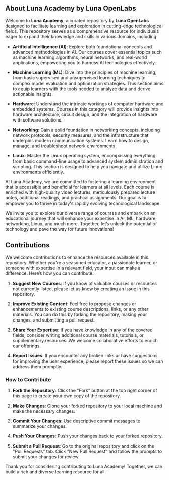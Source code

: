 ## About Luna Academy by Luna OpenLabs

Welcome to **Luna Academy**, a curated repository by **Luna OpenLabs** designed to facilitate learning and exploration in cutting-edge technological fields. This repository serves as a comprehensive resource for individuals eager to expand their knowledge and skills in various domains, including:

- **Artificial Intelligence (AI)**: Explore both foundational concepts and advanced methodologies in AI. Our courses cover essential topics such as machine learning algorithms, neural networks, and real-world applications, empowering you to harness AI technologies effectively.

- **Machine Learning (ML)**: Dive into the principles of machine learning, from basic supervised and unsupervised learning techniques to complex model evaluation and optimization strategies. This section aims to equip learners with the tools needed to analyze data and derive actionable insights.

- **Hardware**: Understand the intricate workings of computer hardware and embedded systems. Courses in this category will provide insights into hardware architecture, circuit design, and the integration of hardware with software solutions.

- **Networking**: Gain a solid foundation in networking concepts, including network protocols, security measures, and the infrastructure that underpins modern communication systems. Learn how to design, manage, and troubleshoot network environments.

- **Linux**: Master the Linux operating system, encompassing everything from basic command-line usage to advanced system administration and scripting. This section is designed to help you navigate and utilize Linux environments efficiently.

At Luna Academy, we are committed to fostering a learning environment that is accessible and beneficial for learners at all levels. Each course is enriched with high-quality video lectures, meticulously prepared lecture notes, additional readings, and practical assignments. Our goal is to empower you to thrive in today's rapidly evolving technological landscape.

We invite you to explore our diverse range of courses and embark on an educational journey that will enhance your expertise in AI, ML, hardware, networking, Linux, and much more. Together, let’s unlock the potential of technology and pave the way for future innovations!

## Contributions

We welcome contributions to enhance the resources available in this repository. Whether you're a seasoned educator, a passionate learner, or someone with expertise in a relevant field, your input can make a difference. Here’s how you can contribute:

1. **Suggest New Courses**: If you know of valuable courses or resources not currently listed, please let us know by creating an issue in this repository.

2. **Improve Existing Content**: Feel free to propose changes or enhancements to existing course descriptions, links, or any other materials. You can do this by forking the repository, making your changes, and submitting a pull request.

3. **Share Your Expertise**: If you have knowledge in any of the covered fields, consider writing additional course materials, tutorials, or supplementary resources. We welcome collaborative efforts to enrich our offerings.

4. **Report Issues**: If you encounter any broken links or have suggestions for improving the user experience, please report these issues so we can address them promptly.

### How to Contribute

1. **Fork the Repository**: Click the "Fork" button at the top right corner of this page to create your own copy of the repository.

2. **Make Changes**: Clone your forked repository to your local machine and make the necessary changes.

3. **Commit Your Changes**: Use descriptive commit messages to summarize your changes. 

4. **Push Your Changes**: Push your changes back to your forked repository.

5. **Submit a Pull Request**: Go to the original repository and click on the "Pull Requests" tab. Click "New Pull Request" and follow the prompts to submit your changes for review.

Thank you for considering contributing to Luna Academy! Together, we can build a rich and diverse learning resource for all.
